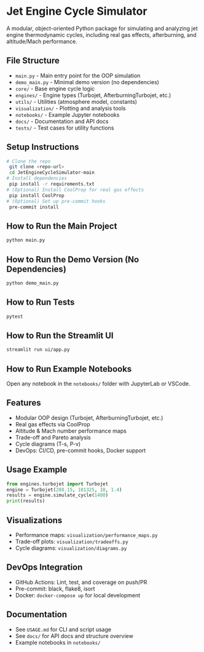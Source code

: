 # Jet Engine Cycle Simulator

A modular, object-oriented Python package for simulating and analyzing jet engine thermodynamic cycles, including real gas effects, afterburning, and altitude/Mach performance.

## File Structure
- `main.py` - Main entry point for the OOP simulation
- `demo_main.py` - Minimal demo version (no dependencies)
- `core/` - Base engine cycle logic
- `engines/` - Engine types (Turbojet, AfterburningTurbojet, etc.)
- `utils/` - Utilities (atmosphere model, constants)
- `visualization/` - Plotting and analysis tools
- `notebooks/` - Example Jupyter notebooks
- `docs/` - Documentation and API docs
- `tests/` - Test cases for utility functions

## Setup Instructions
```bash
# Clone the repo
 git clone <repo-url>
 cd JetEngineCycleSimulator-main
# Install dependencies
 pip install -r requirements.txt
# (Optional) Install CoolProp for real gas effects
 pip install CoolProp
# (Optional) Set up pre-commit hooks
 pre-commit install
```

## How to Run the Main Project
```bash
python main.py
```

## How to Run the Demo Version (No Dependencies)
```bash
python demo_main.py
```

## How to Run Tests
```bash
pytest
```

## How to Run the Streamlit UI
```bash
streamlit run ui/app.py
```

## How to Run Example Notebooks
Open any notebook in the `notebooks/` folder with JupyterLab or VSCode.

## Features
- Modular OOP design (Turbojet, AfterburningTurbojet, etc.)
- Real gas effects via CoolProp
- Altitude & Mach number performance maps
- Trade-off and Pareto analysis
- Cycle diagrams (T-s, P-v)
- DevOps: CI/CD, pre-commit hooks, Docker support

## Usage Example
```python
from engines.turbojet import Turbojet
engine = Turbojet(288.15, 101325, 10, 1.4)
results = engine.simulate_cycle(1400)
print(results)
```

## Visualizations
- Performance maps: `visualization/performance_maps.py`
- Trade-off plots: `visualization/tradeoffs.py`
- Cycle diagrams: `visualization/diagrams.py`

## DevOps Integration
- GitHub Actions: Lint, test, and coverage on push/PR
- Pre-commit: black, flake8, isort
- Docker: `docker-compose up` for local development

## Documentation
- See `USAGE.md` for CLI and script usage
- See `docs/` for API docs and structure overview
- Example notebooks in `notebooks/`
